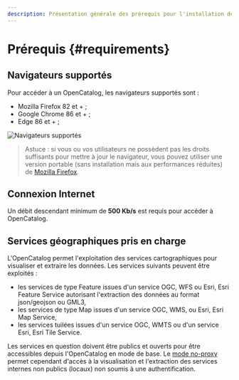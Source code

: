 ```yaml
---
description: Présentation générale des prérequis pour l'installation de l'OpenCatalog
---
```


# Prérequis {#requirements}

## Navigateurs supportés

Pour accéder à un OpenCatalog, les navigateurs supportés sont :

* Mozilla Firefox 82 et + ;
* Google Chrome 86 et + ;
* Edge 86 et + ;

![Navigateurs supportés](/assets/requirements/supportedBrowsers.PNG)

> Astuce : si vous ou vos utilisateurs ne possèdent pas les droits suffisants pour mettre à jour le navigateur, vous pouvez utiliser une version portable (sans installation mais aux performances réduites) de [Mozilla Firefox](http://portableapps.com/apps/internet/firefox_portable/localization).

## Connexion Internet

Un débit descendant minimum de **500 Kb/s** est requis pour accéder à OpenCatalog.

## Services géographiques pris en charge

L'OpenCatalog permet l'exploitation des services cartographiques pour visualiser et extraire les données. Les services suivants peuvent être exploités :

* les services de type Feature issues d'un service OGC, WFS ou Esri, Esri Feature Service autorisant l'extraction des données au format json/geojson ou GML3,
* les services de type Map issues d'un service OGC, WMS, ou Esri, Esri Map Service,
* les services tuilées issues d'un service OGC, WMTS ou d'un service Esri, Esri Tile Service.

Les services en question doivent être publics et ouverts pour être accessibles depuis l'OpenCatalog en mode de base. Le [mode no-proxy](/usage/generate.md#no-proxy) permet cependant d'accès à la visualisation et l'extraction des services internes non publics (locaux) non soumis à une authentification. 
